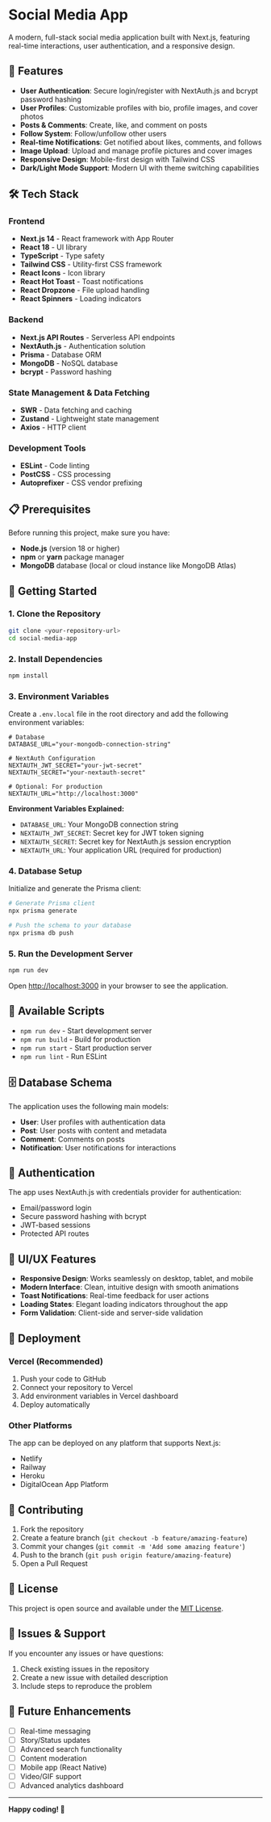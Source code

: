 # Social Media App

A modern, full-stack social media application built with Next.js, featuring real-time interactions, user authentication, and a responsive design.

## 🚀 Features

- **User Authentication**: Secure login/register with NextAuth.js and bcrypt password hashing
- **User Profiles**: Customizable profiles with bio, profile images, and cover photos
- **Posts & Comments**: Create, like, and comment on posts
- **Follow System**: Follow/unfollow other users
- **Real-time Notifications**: Get notified about likes, comments, and follows
- **Image Upload**: Upload and manage profile pictures and cover images
- **Responsive Design**: Mobile-first design with Tailwind CSS
- **Dark/Light Mode Support**: Modern UI with theme switching capabilities

## 🛠️ Tech Stack

### Frontend
- **Next.js 14** - React framework with App Router
- **React 18** - UI library
- **TypeScript** - Type safety
- **Tailwind CSS** - Utility-first CSS framework
- **React Icons** - Icon library
- **React Hot Toast** - Toast notifications
- **React Dropzone** - File upload handling
- **React Spinners** - Loading indicators

### Backend
- **Next.js API Routes** - Serverless API endpoints
- **NextAuth.js** - Authentication solution
- **Prisma** - Database ORM
- **MongoDB** - NoSQL database
- **bcrypt** - Password hashing

### State Management & Data Fetching
- **SWR** - Data fetching and caching
- **Zustand** - Lightweight state management
- **Axios** - HTTP client

### Development Tools
- **ESLint** - Code linting
- **PostCSS** - CSS processing
- **Autoprefixer** - CSS vendor prefixing

## 📋 Prerequisites

Before running this project, make sure you have:

- **Node.js** (version 18 or higher)
- **npm** or **yarn** package manager
- **MongoDB** database (local or cloud instance like MongoDB Atlas)

## 🚀 Getting Started

### 1. Clone the Repository

```bash
git clone <your-repository-url>
cd social-media-app
```

### 2. Install Dependencies

```bash
npm install
```

### 3. Environment Variables

Create a `.env.local` file in the root directory and add the following environment variables:

```env
# Database
DATABASE_URL="your-mongodb-connection-string"

# NextAuth Configuration
NEXTAUTH_JWT_SECRET="your-jwt-secret"
NEXTAUTH_SECRET="your-nextauth-secret"

# Optional: For production
NEXTAUTH_URL="http://localhost:3000"
```

**Environment Variables Explained:**
- `DATABASE_URL`: Your MongoDB connection string
- `NEXTAUTH_JWT_SECRET`: Secret key for JWT token signing
- `NEXTAUTH_SECRET`: Secret key for NextAuth.js session encryption
- `NEXTAUTH_URL`: Your application URL (required for production)

### 4. Database Setup

Initialize and generate the Prisma client:

```bash
# Generate Prisma client
npx prisma generate

# Push the schema to your database
npx prisma db push
```

### 5. Run the Development Server

```bash
npm run dev
```

Open [http://localhost:3000](http://localhost:3000) in your browser to see the application.

## 🔧 Available Scripts

- `npm run dev` - Start development server
- `npm run build` - Build for production
- `npm run start` - Start production server
- `npm run lint` - Run ESLint

## 🗄️ Database Schema

The application uses the following main models:

- **User**: User profiles with authentication data
- **Post**: User posts with content and metadata
- **Comment**: Comments on posts
- **Notification**: User notifications for interactions

## 🔐 Authentication

The app uses NextAuth.js with credentials provider for authentication:
- Email/password login
- Secure password hashing with bcrypt
- JWT-based sessions
- Protected API routes

## 🎨 UI/UX Features

- **Responsive Design**: Works seamlessly on desktop, tablet, and mobile
- **Modern Interface**: Clean, intuitive design with smooth animations
- **Toast Notifications**: Real-time feedback for user actions
- **Loading States**: Elegant loading indicators throughout the app
- **Form Validation**: Client-side and server-side validation

## 🚀 Deployment

### Vercel (Recommended)

1. Push your code to GitHub
2. Connect your repository to Vercel
3. Add environment variables in Vercel dashboard
4. Deploy automatically

### Other Platforms

The app can be deployed on any platform that supports Next.js:
- Netlify
- Railway
- Heroku
- DigitalOcean App Platform

## 🤝 Contributing

1. Fork the repository
2. Create a feature branch (`git checkout -b feature/amazing-feature`)
3. Commit your changes (`git commit -m 'Add some amazing feature'`)
4. Push to the branch (`git push origin feature/amazing-feature`)
5. Open a Pull Request

## 📝 License

This project is open source and available under the [MIT License](LICENSE).

## 🐛 Issues & Support

If you encounter any issues or have questions:
1. Check existing issues in the repository
2. Create a new issue with detailed description
3. Include steps to reproduce the problem

## 🔮 Future Enhancements

- [ ] Real-time messaging
- [ ] Story/Status updates
- [ ] Advanced search functionality
- [ ] Content moderation
- [ ] Mobile app (React Native)
- [ ] Video/GIF support
- [ ] Advanced analytics dashboard

---

**Happy coding! 🎉**
